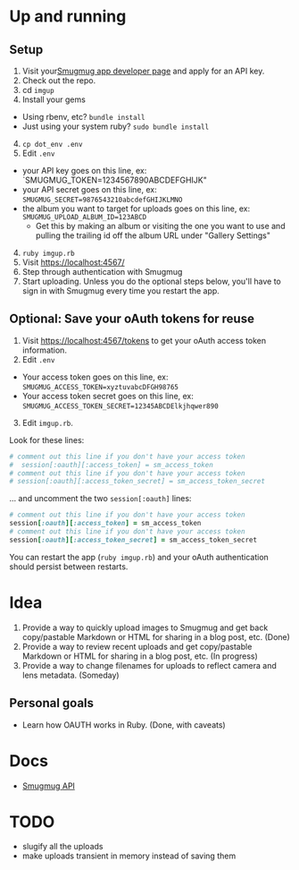 # Up and running

## Setup

1. Visit your[Smugmug app developer page][sm_app_dev] and apply for an API key.
1. Check out the repo. 
2. cd `imgup`
3. Install your gems
  - Using rbenv, etc? `bundle install`
  - Just using your system ruby? `sudo bundle install`
4. `cp dot_env .env`
5. Edit `.env`
  - your API key goes on this line, ex: `SMUGMUG_TOKEN=1234567890ABCDEFGHIJK"
  - your API secret goes on this line, ex: `SMUGMUG_SECRET=9876543210abcdefGHIJKLMNO`
  - the album you want to target for uploads goes on this line, ex: `SMUGMUG_UPLOAD_ALBUM_ID=123ABCD`
    - Get this by making an album or visiting the one you want to use and pulling the trailing id off the album URL under "Gallery Settings"
4. `ruby imgup.rb`
5. Visit <https://localhost:4567/>
6. Step through authentication with Smugmug
7. Start uploading. Unless you do the optional steps below, you'll have to sign in with Smugmug every time you restart the app. 

## Optional: Save your oAuth tokens for reuse

1. Visit <https://localhost:4567/tokens> to get your oAuth access token information. 
2. Edit `.env`
  - Your access token goes on this line, ex: `SMUGMUG_ACCESS_TOKEN=xyztuvabcDFGH98765`
  - Your access token secret goes on this line, ex: `SMUGMUG_ACCESS_TOKEN_SECRET=12345ABCDElkjhqwer890`
3. Edit `imgup.rb`. 

Look for these lines:

```ruby
# comment out this line if you don't have your access token
#  session[:oauth][:access_token] = sm_access_token
# comment out this line if you don't have your access token
# session[:oauth][:access_token_secret] = sm_access_token_secret
```

... and uncomment the two `session[:oauth]` lines: 

```ruby
# comment out this line if you don't have your access token
session[:oauth][:access_token] = sm_access_token
# comment out this line if you don't have your access token
session[:oauth][:access_token_secret] = sm_access_token_secret
```
You can restart the app (`ruby imgup.rb`) and your oAuth authentication should persist between restarts. 


# Idea

1. Provide a way to quickly upload images to Smugmug and get back copy/pastable Markdown or HTML for sharing in a blog post, etc. (Done)
2. Provide a way to review recent uploads and get copy/pastable Markdown or HTML for sharing in a blog post, etc. (In progress)
3. Provide a way to change filenames for uploads to reflect camera and lens metadata. (Someday)

## Personal goals

- Learn how OAUTH works in Ruby. (Done, with caveats)

# Docs

- [Smugmug API](https://www.smugmughelp.com/en/articles/472-smugmug-api)

# TODO

- slugify all the uploads
- make uploads transient in memory instead of saving them


[sm_app_dev]: https://api.smugmug.com/api/developer